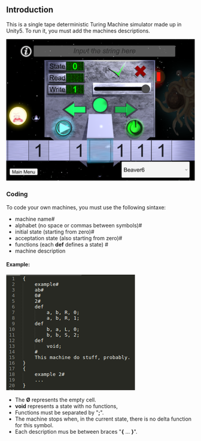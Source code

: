 ## Introduction

This is a single tape deterministic Turing Machine simulator made up in Unity5. To run it, you must add the machines descriptions.

![Turing Machine](https://github.com/Skalnark/Turing/blob/master/images/machine.png)

### Coding

To code your own machines, you must use the following sintaxe:
- machine name#
- alphabet (no space or commas between symbols)#
- initial state (starting from zero)#
- acceptation state (also starting from zero)#
- functions (each **def** defines a state) #
- machine description 

#### Example:

![machine description](https://github.com/Skalnark/Turing/blob/master/images/code.png)

 - The **Ø** represents the empty cell.
- **void** represents a state with no functions,
- Functions must be separated by "**;**".
- The machine stops when, in the current state, there is no delta function for this symbol. 
- Each description mus be between braces "**{** ... **}**".
